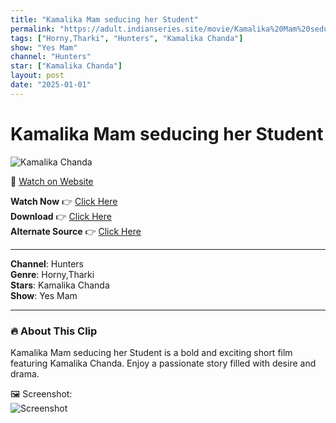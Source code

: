 ```yaml
---
title: "Kamalika Mam seducing her Student"
permalink: "https://adult.indianseries.site/movie/Kamalika%20Mam%20seducing%20her%20Student"
tags: ["Horny,Tharki", "Hunters", "Kamalika Chanda"]
show: "Yes Mam"
channel: "Hunters"
star: ["Kamalika Chanda"]
layout: post
date: "2025-01-01"
---
```


# Kamalika Mam seducing her Student

![Kamalika Chanda](https://shorts.desisins.com/wp-content/uploads/2023/09/Kamalika-Chanda-Yes-Mam-Hunters-DesiSins.com_.jpg)

🔗 [Watch on Website](https://adult.indianseries.site/movie/Kamalika%20Mam%20seducing%20her%20Student)

**Watch Now** 👉 [Click Here](https://adult.indianseries.site/movie/Kamalika%20Mam%20seducing%20her%20Student)  
**Download** 👉 [Click Here](https://adult.indianseries.site/movie/Kamalika%20Mam%20seducing%20her%20Student)  
**Alternate Source** 👉 [Click Here](https://adult.indianseries.site/movie/Kamalika%20Mam%20seducing%20her%20Student)

---

**Channel**: Hunters  
**Genre**: Horny,Tharki  
**Stars**: Kamalika Chanda  
**Show**: Yes Mam

---

### 🔥 About This Clip

Kamalika Mam seducing her Student is a bold and exciting short film featuring Kamalika Chanda. Enjoy a passionate story filled with desire and drama.
 
🖼️ Screenshot:  
![Screenshot](https://shorts.desisins.com/wp-content/uploads/2023/09/Kamalika-Chanda-Yes-Mam-Hunters-DesiSins.com_.jpg)
